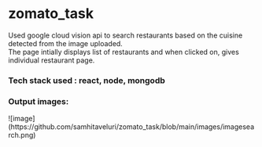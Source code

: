 # zomato_task
Used google cloud vision api to search restaurants based on the cuisine detected from the image uploaded.
<br>
The page intially displays list of restaurants and when clicked on, gives individual restaurant page.
<br>
<h3>Tech stack used : react, node, mongodb </h3>
<h3>Output images:</h3>
![image](https://github.com/samhitaveluri/zomato_task/blob/main/images/imagesearch.png)



